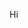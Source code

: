 Hi
<!---
Nezirc/Nezirc is a ✨ special ✨ repository because its `README.md` (this file) appears on your GitHub profile.
You can click the Preview link to take a look at your changes.
--->
